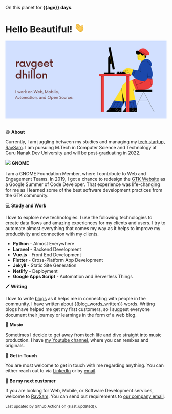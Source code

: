 On this planet for **{{age}} days**.

# Hello Beautiful! <img src="assets/wave.gif" width="32px">

<img src="assets/banner.png" style="margin-bottom:16px;">

😄 **About**

Currently, I am juggling between my studies and managing my [tech startup, RavSam](https://www.ravsam.in/). I am pursuing M.Tech in Computer Science and Technology at Guru Nanak Dev University and will be post-graduating in 2022.

<div style="display:flex; align-items:center;margin-bottom:12px;">
<img src="https://people.gnome.org/~engagement/logos/GnomeLogoVertical.svg" height="20px">&nbsp;<b>GNOME</b>
</div>

I am a GNOME Foundation Member, where I contribute to Web and Engagement Teams. In 2019, I got a chance to redesign the [GTK Website](https://www.gtk.org/) as a Google Summer of Code Developer. That experience was life-changing for me as I learned some of the best software development practices from the GTK community.

💻 **Study and Work**

I love to explore new technologies. I use the following technologies to create data flows and amazing experiences for my clients and users. I try to automate almost everything that comes my way as it helps to improve my productivity and connection with my clients.

- **Python** - Almost Everywhere
- **Laravel** - Backend Development
- **Vue.js** - Front End Development
- **Flutter** - Cross-Platform App Development
- **Jekyll** - Static Site Generation
- **Netlify** - Deployment
- **Google Apps Script** - Automation and Serverless Things

🖊️ **Writing**

I love to write [blogs](https://www.ravsam.in/blog/) as it helps me in connecting with people in the community. I have written about {{blog_words_written}} words. Writing blogs have helped me get my first customers, so I suggest everyone document their journey or learnings in the form of a web blog.

🎹 **Music**

Sometimes I decide to get away from tech life and dive straight into music production. I have [my Youtube channel](https://youtube.com/ravdmusic), where you can remixes and originals.

📨 **Get in Touch**

You are most welcome to get in touch with me regarding anything. You can either reach out to via [LinkedIn](https://www.linkedin.com/in/ravgeetdhillon/) or by [email](mailto:ravgeetdhillon@gmail.com).

🤝 **Be my next customer**

If you are looking for Web, Mobile, or Software Development services, welcome to [RavSam](https://www.ravsam.in/). You can send out requirements to [our company email](mailto:ravgeetdhillon@gmail.com).

<small>Last updated by Github Actions on {{last_updated}}.</small>
